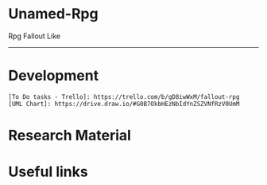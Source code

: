 # Unamed-Rpg
Rpg Fallout Like

---

# Development
    [To Do tasks - Trello]: https://trello.com/b/gD8iwWxM/fallout-rpg
    [UML Chart]: https://drive.draw.io/#G0B7OkbHEzNbIdYnZSZVNfRzV0UmM

# Research Material


# Useful links

